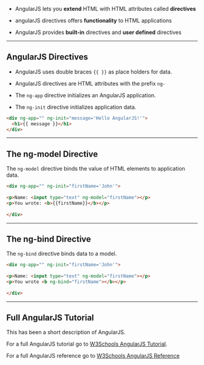 
- AngularJS lets you **extend** HTML with HTML attributes called **directives**

- angularJS directives offers **functionality** to HTML applications

- AngularJS provides **built-in** directives and **user defined** directives

---

## AngularJS Directives

- AngularJS uses double braces `{{ }}` as place holders for data.

- AngularJS directives are HTML attributes with the prefix `ng-`

- The `ng-app` directive initializes an AngularJS application.

- The `ng-init` directive initializes application data.

```html
<div ng-app="" ng-init="message='Hello AngularJS!'">  
  <h1>{{ message }}</h1>  
</div>
```

---

## The ng-model Directive

The `ng-model` directive binds the value of HTML elements to application data.

```html
<div ng-app="" ng-init="firstName='John'">  
  
<p>Name: <input type="text" ng-model="firstName"></p>  
<p>You wrote: <b>{{firstName}}</b></p>  
  
</div>
```

---

## The ng-bind Directive

The `ng-bind` directive binds data to a model.

```html
<div ng-app="" ng-init="firstName='John'">  
  
<p>Name: <input type="text" ng-model="firstName"></p>  
<p>You wrote <b ng-bind="firstName"></b></p>  
  
</div>
```


---

## Full AngularJS Tutorial

This has been a short description of AngularJS.

For a full AngularJS tutorial go to [W3Schools AngularJS Tutorial](https://www.w3schools.com/angular/default.asp).

For a full AngularJS reference go to [W3Schools AngularJS Reference](https://www.w3schools.com/angular/angular_ref_directives.asp)


